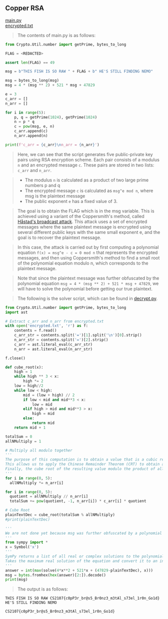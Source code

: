 ## Copper RSA

[main.py](https://github.com/Rookie441/CTF/blob/main/Categories/Cryptography/Hard/copper-rsa/main.py)  
[encrypted.txt](https://github.com/Rookie441/CTF/blob/main/Categories/Cryptography/Hard/copper-rsa/encrypted.txt)

> The contents of main.py is as follows:

```python
from Crypto.Util.number import getPrime, bytes_to_long

FLAG = <REDACTED>

assert len(FLAG) == 49

msg = b"THIS FISH IS SO RAW " + FLAG + b" HE'S STILL FINDING NEMO"

msg = bytes_to_long(msg)
msg = 4 * (msg ** 2) + 521 * msg + 47829

e = 3
c_arr = []
n_arr = []

for i in range(5):
    p, q = getPrime(1024), getPrime(1024)
    n = p * q
    c = pow(msg, e, n)
    c_arr.append(c)
    n_arr.append(n)

print(f'c_arr = {c_arr}\nn_arr = {n_arr}')
```

> Here, we can see that the script generates five public-private key pairs using RSA encryption scheme. Each pair consists of a modulus `n` and an encrypted message `c`. These pairs are stored in two lists: `c_arr` and `n_arr`.

> - The modulus `n` is calculated as a product of two large prime numbers p and q
> - The encrypted message `c` is calculated as `msg^e mod n`, where msg is the plaintext message
> - The public exponent `e` has a fixed value of 3.

> The goal is to obtain the FLAG which is in the msg variable. This is achieved using a variant of the Coppersmith's method, called [Håstad's broadcast attack](https://en.wikipedia.org/wiki/Coppersmith%27s_attack#H%C3%A5stad's_broadcast_attack). This attack uses a set of encrypted messages where the same plaintext message is encrypted using several different public keys with the same small exponent e, and the goal is to recover the plaintext message.

> In this case, the attack is carried out by first computing a polynomial equation `f(x) = msg^e - c = 0 mod n` that represents the encrypted messages, and then using Coppersmith's method to find a small root of the polynomial equation modulo n, which corresponds to the plaintext message.

> Note that since the plaintext message was further obfuscated by the polynomial equation `msg = 4 * (msg ** 2) + 521 * msg + 47829`, we will have to solve the polynomial before getting our true plaintext.

> The following is the solver script, which can be found in [decrypt.py](https://github.com/Rookie441/CTF/blob/main/Categories/Cryptography/Hard/copper-rsa/decrypt.py).

```python
from Crypto.Util.number import getPrime, bytes_to_long
import ast

# Extract c_arr and n_arr from encrypted.txt
with open('encrypted.txt', 'r') as f:
    contents = f.read()
    c_arr_str = contents.split('=')[1].split('\n')[0].strip()
    n_arr_str = contents.split('=')[2].strip()
    c_arr = ast.literal_eval(c_arr_str)
    n_arr = ast.literal_eval(n_arr_str)

f.close()

def cube_root(x):
    high = 1
    while high ** 3 < x:
        high *= 2
    low = high//2
    while low < high:
        mid = (low + high) // 2
        if low < mid and mid**3 < x:
            low = mid
        elif high > mid and mid**3 > x:
            high = mid
        else:
            return mid
    return mid + 1

totalSum = 0
allNMultiply = 1

# Multiply all modulo together
'''
The purpose of this computation is to obtain a value that is a cubic residue modulo each modulus in n_arr.
This allows us to apply the Chinese Remainder Theorem (CRT) to obtain a unique solution modulo the product of all the moduli.
Finally, the cube root of the resulting value modulo the product of all the moduli is taken to obtain the recovered plaintext message.
'''
for i in range(0, 5):
  allNMultiply *= n_arr[i]

for i in range(0, 5):
  quotient = allNMultiply // n_arr[i]
  totalSum += pow(quotient, -1, n_arr[i]) * c_arr[i] * quotient

# Cube Root
plainTextDec = cube_root(totalSum % allNMultiply)
#print(plainTextDec)

'''
We are not done yet because msg was further obfuscated by a polynomial equation, which we will need to solve.
'''
from sympy import *
x = Symbol('x')
'''
SymPy returns a list of all real or complex solutions to the polynomial equation.
Takes the maximum real solution of the equation and convert it to an integer using int()
'''
answer = int(max(solve(4*x**2 + 521*x + (47829-plainTextDec), x)))
msg = bytes.fromhex(hex(answer)[2:]).decode()
print(msg)
```

> The output is as follows:

```
THIS FISH IS SO RAW CS2107{c0pP3r_br@s5_Br0nz3_m3tAl_s73el_1r0n_Go1d} HE'S STILL FINDING NEMO
```

`CS2107{c0pP3r_br@s5_Br0nz3_m3tAl_s73el_1r0n_Go1d}`
